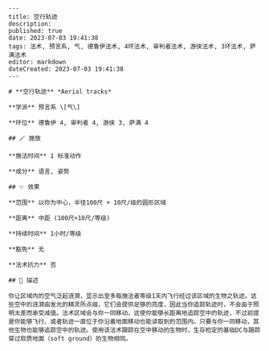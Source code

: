 
    ---
    title: 空行轨迹
    description: 
    published: true
    date: 2023-07-03 19:41:38
    tags: 法术, 预言系, 气, 德鲁伊法术, 4环法术, 审判者法术, 游侠法术, 3环法术, 萨满法术
    editor: markdown
    dateCreated: 2023-07-03 19:41:38
    ---

    # **空行轨迹** *Aerial tracks*

    **学派** 预言系 \[气\] 

    **环位** 德鲁伊 4, 审判者 4, 游侠 3, 萨满 4

    ## 🪄 施放

    **施法时间** 1 标准动作

    **成分** 语言, 姿势

    ## ✨ 效果  

    **范围** 以你为中心，半径100尺 + 10尺/级的圆形区域

    **距离** 中距 (100尺+10尺/等级)  

    **持续时间** 1小时/等级 

    **豁免** 无

    **法术抗力** 否

    ## 📖 描述

    你让区域内的空气泛起涟漪，显示出至多每施法者等级1天内飞行经过该区域的生物之轨迹。这些空中的涟漪由发光的精灵所点缀，它们会提供足够的亮度，因此当你追踪轨迹时，不会由于照明太差而承受减值。法术区域会与你一同移动，这使你能够长距离地追踪空中的轨迹，不过前提是你能够飞行、或者轨迹一直位于你沿着地面移动也能读取到的范围内。只要与你一同移动，其他生物也能够追踪空中的轨迹。使用该法术跟踪在空中移动的生物时，生存检定的基础DC与跟踪穿过软质地面（soft ground）的生物相同。
    
